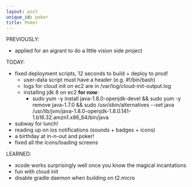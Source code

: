```yaml
---
layout: post
unique_id: poker
title: Poker
---
```


PREVIOUSLY:
* applied for an aigrant to do a little vision side project

TODAY:
* fixed deployment scripts, 12 seconds to build + deploy to prod!
  * user-data script must have a header (e.g. #!/bin/bash)
  * logs for cloud init on ec2 are in /var/log/cloud-init-output.log
  * installing jdk 8 on ec2 **for now**:
    * sudo yum -y install java-1.8.0-openjdk-devel && sudo yum -y remove java-1.7.0 && sudo /usr/sbin/alternatives --set java /usr/lib/jvm/java-1.8.0-openjdk-1.8.0.141-1.b16.32.amzn1.x86_64/bin/java
* subway for lunch!
* reading up on ios notifications (sounds + badges + icons)
* a birthday at in-n-out and poker!
* fixed all the icons/loading screens

LEARNED:
* xcode works surprisingly well once you know the magical incantations
* fun with cloud init
* disable gradle daemon when building on t2.micro

